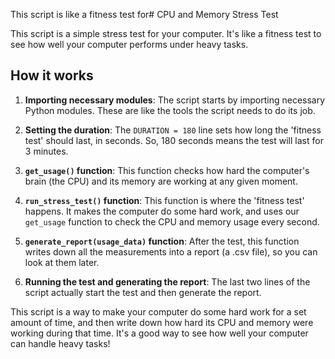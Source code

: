 This script is like a fitness test for# CPU and Memory Stress Test

This script is a simple stress test for your computer. It's like a fitness test to see how well your computer performs under heavy tasks.

## How it works

1. **Importing necessary modules**: The script starts by importing necessary Python modules. These are like the tools the script needs to do its job.

2. **Setting the duration**: The `DURATION = 180` line sets how long the 'fitness test' should last, in seconds. So, 180 seconds means the test will last for 3 minutes.

3. **`get_usage()` function**: This function checks how hard the computer's brain (the CPU) and its memory are working at any given moment.

4. **`run_stress_test()` function**: This function is where the 'fitness test' happens. It makes the computer do some hard work, and uses our `get_usage` function to check the CPU and memory usage every second.

5. **`generate_report(usage_data)` function**: After the test, this function writes down all the measurements into a report (a .csv file), so you can look at them later.

6. **Running the test and generating the report**: The last two lines of the script actually start the test and then generate the report.

This script is a way to make your computer do some hard work for a set amount of time, and then write down how hard its CPU and memory were working during that time. It's a good way to see how well your computer can handle heavy tasks!
